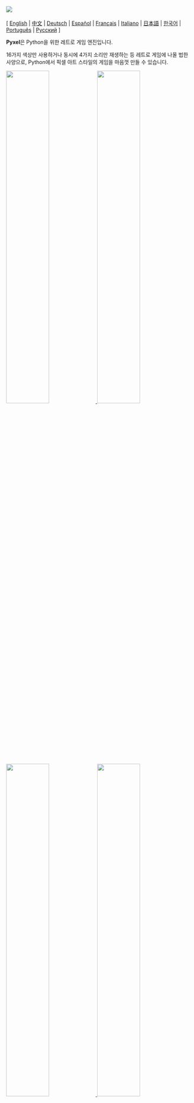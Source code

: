 # <img src="images/pyxel_logo_152x64.png">

[ [English](../README.md) | [中文](README.cn.md) | [Deutsch](README.de.md) | [Español](README.es.md) | [Français](README.fr.md) | [Italiano](README.it.md) | [日本語](README.ja.md) | [한국어](README.ko.md) | [Português](README.pt.md) | [Русский](README.ru.md) ]

**Pyxel**은 Python을 위한 레트로 게임 엔진입니다.

16가지 색상만 사용하거나 동시에 4가지 소리만 재생하는 등 레트로 게임에 나올 법한 사양으로, Python에서 픽셀 아트 스타일의 게임을 마음껏 만들 수 있습니다.

<a href="../pyxel/examples/01_hello_pyxel.py" target="_blank">
<img src="images/01_hello_pyxel.gif" width="48%">
</a>

<a href="../pyxel/examples/02_jump_game.py" target="_blank">
<img src="images/02_jump_game.gif" width="48%">
</a>

<a href="../pyxel/examples/03_draw_api.py" target="_blank">
<img src="images/03_draw_api.gif" width="48%">
</a>

<a href="../pyxel/examples/04_sound_api.py" target="_blank">
<img src="images/04_sound_api.gif" width="48%">
</a>

<a href="images/image_tilemap_editor.gif" target="_blank">
<img src="images/image_tilemap_editor.gif" width="48%">
</a>

<a href="images/sound_music_editor.gif" target="_blank">
<img src="images/sound_music_editor.gif" width="48%">
</a>

Pyxel의 사양은 [PICO-8](https://www.lexaloffle.com/pico-8.php)과 [TIC-80](https://tic.computer/)의 디자인을 참고로 하고 있습니다.

Pyxel은 오픈 소스로, 무료로 자유롭게 사용할 수 있습니다. Pyxel과 함께 레트로 스타일의 게임을 만들어보세요!

## 사양

- Windows, Mac, Linux 지원
- Python으로 프로그래밍
- 16색 팔레트
- 256x256 크기의 이미지 뱅크 3개
- 256x256 크기의 타일 맵 8개
- 4개의 사운드 채널 및 64개의 정의 가능한 사운드
- 임의의 사운드를 조합 가능한 8개의 음악
- 키보드, 마우스, 게임패드 입력
- 이미지/사운드 에디터

### 컬러 팔레트

<img src="images/05_color_palette.png">

<img src="images/pyxel_palette.png">

## 설치 방법

Pyxel은 패키지 버전과 독립 실행형(Standalone) 버전의 두 가지 유형이 있습니다.

### 패키지 버전 설치하기

Pyxel의 패키지 버전은 Pyxel을 Python 확장 모듈로 사용합니다.

이 방식은 `pip` 명령어를 사용한 Python 패키지 관리에 익숙하거나 본격적인 Python 애플리케이션을 개발하려는 사용자에게 추천합니다.

**Windows**

[Python3](https://www.python.org/) (버전 3.7 이상)을 설치한 후, 다음 명령어를 실행합니다.

```sh
pip install -U pyxel
```

**Mac**

[Python3](https://www.python.org/) (버전 3.7 이상)을 설치한 후, 다음 명령어를 실행합니다.

```sh
pip3 install -U pyxel
```

**Linux**

SDL2 패키지 (Ubuntu의 경우 `libsdl2-dev`), [Python3](https://www.python.org/) (버전 3.7 이상), `python3-pip`를 설치한 후, 다음 명령어를 실행합니다.

```sh
sudo pip3 install -U pyxel
```

위의 방법이 제대로 작동하지 않으면, `cmake`, `rust`를 설치한 후 다음 단계에 따라 셀프 빌드를 시도해보세요.

```sh
git clone https://github.com/kitao/pyxel.git
cd pyxel
make clean all
sudo pip3 install .
```

### 독립 실행형 버전 설치하기

Pyxel의 독립 실행형 버전은 Python에 의존하지 않는 독립 실행형 도구로 Pyxel을 사용할 수 있습니다.

Python의 각종 설정을 신경 쓰지 않고 간편하게 프로그래밍을 시작하고 싶은 분이나 Pyxel의 게임을 바로 해보고 싶으신 분들에게 추천합니다.

**Windows**

[다운로드 페이지](https://github.com/kitao/pyxel/releases)에서 최신 버전의 Windows용 설치 파일 (`pyxel-[버전]-windows-setup.exe`)을 다운로드하여 실행합니다.

**Mac**

[Homebrew](https://brew.sh/)를 설치한 후, 다음 명령어를 실행합니다.

```sh
brew tap kitao/pyxel
brew install pyxel
```

**Linux**

SDL2 패키지 (Ubuntu의 경우 `libsdl2-dev`)와 [Homebrew](https://brew.sh/)를 설치한 후, 다음 명령어를 실행합니다.

```sh
brew tap kitao/pyxel
brew install pyxel
```

위의 방법이 제대로 작동하지 않을 경우, 패키지 버전 설치 가이드의 셀프 빌드 방식을 시도해보시기 바랍니다.

### 예제 실행하기

Pyxel 설치 후, 다음 명령어를 사용해 현재 폴더에 Pyxel 예제 파일을 복사할 수 있습니다.

```sh
pyxel copy_examples
```

복사되는 예제 파일은 다음과 같습니다:

- [01_hello_pyxel.py](../pyxel/examples/01_hello_pyxel.py) - 간단한 애플리케이션
- [02_jump_game.py](../pyxel/examples/02_jump_game.py) - Pyxel 리소스 파일을 사용한 점프 게임
- [03_draw_api.py](../pyxel/examples/03_draw_api.py) - Drawing API 데모
- [04_sound_api.py](../pyxel/examples/04_sound_api.py) - Sound API 데모
- [05_color_palette.py](../pyxel/examples/05_color_palette.py) - 색상 팔레트 목록
- [06_click_game.py](../pyxel/examples/06_click_game.py) - 마우스 클릭 게임
- [07_snake.py](../pyxel/examples/07_snake.py) - BGM이 포함된 스네이크 게임
- [08_triangle_api.py](../pyxel/examples/08_triangle_api.py) - Triangle drawing API 데모
- [09_shooter.py](../pyxel/examples/09_shooter.py) - 화면 전환이 있는 슈팅 게임
- [10_platformer.py](../pyxel/examples/10_platformer.py) - 맵이 있는 횡 스크롤 플랫폼 게임

다음 명령어를 사용하여 예제 파일을 실행할 수 있습니다.

```sh
cd pyxel_examples
pyxel run 01_hello_pyxel.py
```

## 사용 방법

### Pyxel 애플리케이션 작성 방법

Python 스크립트에서 Pyxel 모듈을 가져온 뒤 `init` 함수로 화면 크기를 지정한 후, `run` 함수로 Pyxel 애플리케이션을 시작합니다.

```python
import pyxel

pyxel.init(160, 120)

def update():
    if pyxel.btnp(pyxel.KEY_Q):
        pyxel.quit()

def draw():
    pyxel.cls(0)
    pyxel.rect(10, 10, 20, 20, 11)

pyxel.run(update, draw)
```

`run` 함수의 인자로는 프레임 갱신을 처리하는 `update` 함수와 필요할 때 화면을 그리는 `draw` 함수가 사용됩니다.

실제 애플리케이션에서는 아래와 같이 클래스에서 Pyxel 코드를 감싸는 것이 좋습니다.

```python
import pyxel

class App:
    def __init__(self):
        pyxel.init(160, 120)
        self.x = 0
        pyxel.run(self.update, self.draw)

    def update(self):
        self.x = (self.x + 1) % pyxel.width

    def draw(self):
        pyxel.cls(0)
        pyxel.rect(self.x, 0, 8, 8, 9)

App()
```

`show`나 `flip` 함수를 이용해 간단한 그래픽이나 애니메이션을 그리는 것도 가능합니다.

`show` 함수는 화면을 표시하고 `Esc` 키가 눌릴 때까지 대기합니다.

```python
import pyxel

pyxel.init(120, 120)
pyxel.cls(1)
pyxel.circb(60, 60, 40, 7)
pyxel.show()
```

`flip` 함수는 화면을 한 번 갱신하는 함수입니다.

```python
import pyxel

pyxel.init(120, 80)

while True:
    pyxel.cls(3)
    pyxel.rectb(pyxel.frame_count % 160 - 40, 20, 40, 40, 7)
    pyxel.flip()
```

### Pyxel 애플리케이션 실행 방법

생성된 Python 스크립트는 다음 명령어를 사용해 실행할 수 있습니다.

```sh
pyxel run PYTHON_SCRIPT_FILE
```

패키지 버전의 경우 일반 Python 스크립트와 마찬가지로 실행할 수 있습니다.

```sh
cd pyxel_examples
python3 PYTHON_SCRIPT_FILE
```

(Windows 환경에서는 `python3` 대신 `python`을 입력해야 합니다)

### 특수 조작

Pyxel 애플리케이션 실행 중에, 아래의 특수 조작을 사용할 수 있습니다.

- `Esc`<br>
애플리케이션 종료
- `Alt(Option)+1`<br>
바탕 화면에 스크린샷 저장
- `Alt(Option)+2`<br>
화면 캡처의 녹화 시작 시간 초기화
- `Alt(Option)+3`<br>
화면 캡처 파일을 바탕 화면에 저장 (최대 10초)
- `Alt(Option)+0`<br>
성능 모니터 (fps, update time, draw time)의 표시/표시 해제
- `Alt(Option)+Enter`<br>
전체 화면 전환

### 리소스의 작성 방법

Pyxel Editor는 Pyxel 애플리케이션에서 사용되는 이미지와 사운드를 생성할 수 있습니다.

다음 명령어를 사용해 시작할 수 있습니다.

```sh
pyxel edit [PYXEL_RESOURCE_FILE]
```

지정한 Pyxel 리소스 파일 (.pyxres)이 존재하는 경우에는 해당 파일을 불러오고, 존재하지 않는 경우 지정한 이름으로 새 리소스 파일을 생성합니다.
파일 이름을 생략했을 경우, 기본 파일 이름은 `my_resource.pyxres`입니다.

Pyxel Editor 실행 중 다른 리소스 파일을 드래그 앤 드롭하는 것으로 작업 중인 리소스 파일을 변경할 수 있습니다. ``Ctrl(Cmd)`` 키를 누르면서 리소스 파일을 드래그 앤 드롭하면, 현재 편집 중인 리소스 유형(Image/Tilemap/Sound/Music)만 불러올 수 있습니다. 이를 통해 여러 개의 리소스 파일을 하나로 결합할 수 있습니다.

만들어진 리소스 파일은 `load` 함수를 통해 불러올 수 있습니다.

Pyxel Editor에는 다음과 같은 편집 모드가 있습니다.

**이미지 편집기:**

이미지 뱅크의 이미지를 편집하는 화면입니다.

<img src="images/image_editor.gif">

이미지 편집기 화면에 이미지 파일(png/gif/jpeg)을 드래그 앤 드롭하면, 이미지를 현재 선택된 이미지 뱅크로 불러올 수 있습니다.

**타일 맵 편집기:**

이미지 뱅크의 이미지를 타일 모양으로 늘어놓은 타일 맵을 편집하는 화면입니다.

<img src="images/tilemap_editor.gif">

**사운드 편집기:**

사운드를 편집하는 화면입니다.

<img src="images/sound_editor.gif">

**음악 편집기:**

사운드를 플레이 순서대로 늘어놓은 음악을 편집하는 화면입니다.

<img src="images/music_editor.gif">

### 기타 리소스 작성 방법

Pyxel의 이미지와 타일 맵은 다음과 같은 방법으로 만들 수도 있습니다.

- `Image.set` 또는 `Tilemap.set` 함수를 사용하여 문자열 리스트에서 이미지 생성
- `Image.load` 함수를 사용하여 Pyxel 팔레트 이미지 파일(png/gif/jpeg) 불러오기

Pyxel의 사운드와 음악도 다음과 같은 방법으로 만들 수 있습니다.

- `Sound.set` 또는 `Music.set` 함수를 사용하여 문자열에서 사운드 생성

각 함수의 사용법은 API 레퍼런스를 참조해주세요.

### 애플리케이션 배포 방법

Pyxel은 여러 플랫폼에서 작동하는 전용 애플리케이션 배포 파일 형식 (Pyxel 애플리케이션 파일)을 지원합니다.

Pyxel 애플리케이션 파일 (.pyxapp)은 다음 명령어를 사용해 생성할 수 있습니다.

```sh
pyxel package APP_ROOT_DIR STARTUP_SCRIPT_FILE
```

애플리케이션에 리소스 또는 추가 모듈이 포함되어야 하는 경우, 애플리케이션이 있는 폴더에 배치하면 됩니다.

생성된 애플리케이션 파일은 다음 명령어를 사용하여 실행할 수 있습니다.

```sh
pyxel play PYXEL_APP_FILE
```

## API 레퍼런스

### 시스템

- `width`, `height`<br>
화면의 가로/세로 크기

- `frame_count`<br>
경과한 프레임의 수

- `init(width, height, [title], [fps], [quit_key], [capture_sec])`<br>
Pyxel 애플리케이션을 화면 크기 (`width`, `height`)로 초기화합니다. 옵션으로 `title`에 창 제목, `fps`에 프레임 속도, `quit_key`에 애플리케이션 종료 키, `capture_sec`에 화면 캡처의 최대 녹화 시간을 지정할 수 있습니다.<br>
예시: `pyxel.init(160, 120, title="Pyxel with Options", fps=60, quit_key=pyxel.KEY_NONE, capture_sec=0)`

- `run(update, draw)`<br>
Pyxel 애플리케이션을 실행하며, 프레임 갱신 시 `update` 함수를, 화면 그리기에 `draw` 함수를 호출합니다.

- `show()`<br>
화면을 표시하고 `Esc` 키를 누를 때까지 기다립니다. (일반적인 용도로 사용하지 않음)

- `flip()`<br>
화면을 한 번 갱신합니다. (일반적인 용도로 사용하지 않음)

- `quit()`<br>
현재 프레임의 끝에서 Pyxel 애플리케이션을 종료합니다.

### 리소스

- `load(filename, [image], [tilemap], [sound], [music])`<br>
리소스 파일 (.pyxres)을 불러옵니다. 리소스 타입 (``image/tilemap/sound/music``)에 ``False``를 지정하면, 해당 리소스는 불러오지 않습니다.

### 입력
- `mouse_x`, `mouse_y`<br>
마우스 커서의 현재 좌표를 나타냅니다.

- `mouse_wheel`<br>
마우스 휠의 현재 값을 나타냅니다.

- `btn(key)`<br>
`key`가 눌리고 있으면 `True`, 눌리고 있지 않으면 `False`를 반환합니다. ([키 정의 리스트](../pyxel/__init__.pyi))

- `btnp(key, [hold], [period])`<br>
해당 프레임에 `key`가 눌리면 `True`, 눌리지 않으면 `False`를 반환합니다. `hold`와 `period`를 지정하면, `hold` 프레임 이상 `key`가 눌린 상태인 경우 `period` 프레임 간격으로 `True`를 반환합니다.

- `btnr(key)`<br>
해당 프레임에 `key`가 떼어지면 `True`, 아니면 `False`를 반환합니다.

- `mouse(visible)`<br>
`visible`이 `True`인 경우 마우스 커서를 표시하고, `False`라면 표시하지 않습니다. 마우스 커서가 보이지 않아도 마우스 커서의 좌표는 갱신됩니다.

### 그래픽

- `colors`<br>
팔레트의 표시 색상 리스트입니다. 표시 색상은 24-bit 숫자 값으로 지정합니다. `colors.from_list` 및 `colors.to_list`를 사용해 Python 리스트의 형태로 직접 색상을 지정하고 적용할 수 있습니다.<br>
예시: `org_colors = pyxel.colors.to_list(); pyxel.colors[15] = 0x112233; pyxel.colors.from_list(org_colors)`

- `image(img)`<br>
이미지 뱅크 `img` (0-2)를 조작합니다. (이미지 클래스 참조)<br>
예시: `pyxel.image(0).load(0, 0, "title.png")`

- `tilemap(tm)`<br>
타일 맵 `tm` (0-7)을 조작합니다. (타일 맵 클래스 참조)

- `clip(x, y, w, h)`<br>
화면의 드로잉 영역을 (`x`, `y`)로 설정하고, 너비를 `w`, 높이를 `h`로 설정합니다. `clip()`과 같이 사용하면 드로잉 영역을 초기 상태(전체 화면)으로 돌립니다.

- `camera(x, y)`<br>
Change the upper left corner coordinates of the screen to (`x`, `y`). Reset the upper left corner coordinates to (`0`, `0`) with `camera()`.

- `pal(col1, col2)`<br>
드로잉 시 `col1`를 `col2`로 대체합니다. `pal()`과 같이 사용하면 초기 상태로 돌립니다.

- `cls(col)`<br>
화면을 `col` 색으로 지웁니다.

- `pget(x, y)`<br>
(`x`, `y`) 좌표의 색상 값을 가져옵니다.

- `pset(x, y, col)`<br>
`col` 색을 사용해 (`x`, `y`) 좌표에 픽셀을 그립니다.

- `line(x1, y1, x2, y2, col)`<br>
`col` 색을 사용해 (`x1`, `y1`)부터 (`x2`, `y2`)까지 직선을 그립니다.

- `rect(x, y, w, h, col)`<br>
가로 `w`, 세로 `h`의 크기로 `col` 색을 사용해 직사각형을 (`x`, `y`) 좌표에 그립니다.

- `rectb(x, y, w, h, col)`<br>
가로 `w`, 세로 `h`의 크기로 `col` 색을 사용해 직사각형 테두리를 (`x`, `y`) 좌표에 그립니다. (테두리 안쪽에 색상을 채우지 않음)

- `circ(x, y, r, col)`<br>
반경 `r`, `col` 색의 원을 (`x`, `y`) 좌표에 그립니다.

- `circb(x, y, r, col)`<br>
반경 `r`, `col` 색의 원 테두리를 (`x`, `y`) 좌표에 그립니다. (테두리 안쪽에 색상을 채우지 않음)

- `tri(x1, y1, x2, y2, x3, y3, col)`<br>
꼭짓점 좌표 (`x1`, `y1`), (`x2`, `y2`), (`x3`, `y3`)를 기준으로 `col` 색상의 삼각형을 그립니다.

- `trib(x1, y1, x2, y2, x3, y3, col)`<br>
꼭짓점 좌표 (`x1`, `y1`), (`x2`, `y2`), (`x3`, `y3`)를 기준으로 `col` 색상의 삼각형 테두리를 그립니다. (테두리 안쪽에 색상을 채우지 않음)

- `blt(x, y, img, u, v, w, h, [colkey])`<br>
이미지 뱅크 `img`(0-2)의 (`u`, `v`)부터 (`w`, `h`)까지의 영역을 (`x`, `y`) 좌표에 복사합니다. `w`, `h`의 값을 음수로 설정하면, 각각 수평, 수직 방향으로 반전됩니다. `colkey`로 색을 지정하면 투명 색상으로 처리됩니다.

<img src="images/image_bank_mechanism.png">

- `bltm(x, y, tm, u, v, w, h, [colkey])`<br>
Copy the region of size (`w`, `h`) from (`u`, `v`) of the tilemap `tm` (0-7) to (`x`, `y`). If negative value is set for `w` and/or `h`, it will reverse horizontally and/or vertically. If `colkey` is specified, treated as transparent color.

- `text(x, y, s, col)`<br>
`col` 색을 사용해 문자열 `s`를 (`x`, `y`) 좌표에 그립니다.

### 오디오

- `sound(snd)`<br>
사운드 `snd`(0-63) 를 조작합니다. (사운드 클래스 참조)<br>
예시: `pyxel.sound(0).speed = 60`

- `music(msc)`<br>
음악 `msc`(0-7) 를 조작합니다. (음악 클래스 참조)

- `play_pos(ch)`<br>
채널 `ch` (0-3)의 사운드 재생 위치를 `(sound no, note no)` 형태의 튜플로 가져옵니다. 재생 중이 아닐 경우 `None`을 반환합니다.

- `play(ch, snd, loop=False)`<br>
채널 `ch` (0-3)에서 사운드 `snd` (0-63)를 재생합니다. `snd`가 리스트일 경우, 순서대로 재생됩니다. `loop`에 `True`를 지정하면 계속 반복합니다.

- `playm(msc, loop=False)`<br>
음악 `msc` (0-7)을 재생합니다. `loop`에 `True`를 지정하면 계속 반복합니다.

- `stop([ch])`<br>
지정된 채널 `ch` (0-3)의 재생을 중지합니다. `stop()`을 사용해 모든 채널의 재생을 중지할 수도 있습니다.

### 이미지 클래스

- `width`, `height`<br>
이미지의 가로, 세로 크기

- `set(x, y, data)`<br>
(`x`, `y`)에 문자열 리스트를 사용해 이미지를 설정합니다.<br>
예시: `pyxel.image(0).set(10, 10, ["1234", "5678", "9abc", "defg"])`

- `load(x, y, filename)`<br>
(`x`, `y`)에 이미지 파일(png/gif/jpeg)을 불러옵니다.

- `pget(x, y)`<br>
(`x`, `y`)에서 픽셀 색상을 가져옵니다.

- `pset(x, y, col)`<br>
(`x`, `y`)에 색상 `col`의 픽셀을 그립니다.

### 타일 맵 클래스

- `width`, `height`<br>
타일 맵의 가로/세로 크기

- `refimg`<br>
타일 맵이 참조하는 이미지 뱅크 (0-2)

- `set(x, y, data)`<br>
(`x`, `y`)에 문자열 리스트를 사용해 타일 맵을 설정합니다.<br>
예시: `pyxel.tilemap(0).set(0, 0, ["000102", "202122", "a0a1a2", "b0b1b2"])`

- `pget(x, y)`<br>
(`x`, `y`)에서 타일을 가져옵니다. 타일은 `(x in tile, y in tile)`의 튜플 형태입니다.

- `pset(x, y, tile)`<br>
(`x`, `y`)에 `tile`을 그립니다. 타일은 `(x in tile, y in tile)`의 튜플 형태입니다.

### 사운드 클래스

- `notes`<br>
음정 리스트 (0-127). 숫자가 높을수록 피치가 높아지며 33에서는 'A2'(440Hz)가 됩니다. 쉼표는 -1입니다.

- `tones`<br>
음색 리스트 (0:Triangle / 1:Square / 2:Pulse / 3:Noise)

- `volumes`<br>
음량 리스트 (0-7)

- `effects`<br>
효과 리스트 (0:None / 1:Slide / 2:Vibrato / 3:FadeOut)

- `speed`<br>
재생 속도. 1이 가장 빠르며 숫자가 커질수록 재생 속도가 느려집니다. 120에서는 한 음의 길이가 1초가 됩니다.

- `set(notes, tones, volumes, effects, speed)`<br>
문자열을 사용해 음정, 음색, 음량 및 효과를 설정합니다. 음색, 음량, 효과의 길이가 음정보다 짧으면 처음부터 반복됩니다.

- `set_notes(notes)`<br>
'CDEFGAB'+'#-'+'0123' 또는 'R' 문자열로 음정을 설정합니다. 대소문자를 구분하지 않으며 빈칸은 무시됩니다.<br>
예시: `pyxel.sound(0).set_note("G2B-2D3R RF3F3F3")`

- `set_tones(tones)`<br>
'TSPN' 문자열로 음색을 설정합니다. 대소문자를 구분하지 않으며 빈칸은 무시됩니다.<br>
예시: `pyxel.sound(0).set_tone("TTSS PPPN")`

- `set_volumes(volumes)`<br>
'01234567' 문자열로 음량을 설정합니다. 대소문자를 구분하지 않으며 빈칸은 무시됩니다.<br>
예시: `pyxel.sound(0).set_volume("7777 7531")`

- `set_effects(effects)`<br>
'NSVF' 문자열로 효과를 설정합니다. 대소문자를 구분하지 않으며 빈칸은 무시됩니다.<br>
예시: `pyxel.sound(0).set_effect("NFNF NVVS")`

### 음악 클래스

- `sequences`<br>
사운드 (0-63)를 채널 수만큼 나열한 2차원 리스트

- `set(seq0, seq1, seq2, seq3)`<br>
모든 채널의 사운드 (0-63) 리스트를 지정합니다. 빈 리스트가 지정되면 해당 채널은 재생에 사용되지 않습니다.<br>
예시: `pyxel.music(0).set([0, 1], [2, 3], [4], [])`

### 고급 사용자용 API

Pyxel에는 "사용자를 혼란스럽게 할 수 있거나", "사용하는 데 전문 지식이 필요함"의 이유로 여기에 언급되지 않은 "고급 사용자용 API"가 존재합니다.

이러한 것을 다루는 데 능숙하시다면, [여기](../pyxel/__init__.pyi)를 참고해 깜짝 놀랄 만한 작품 만들기에 도전해보세요!

## 기여 방법

### 문제 보고

오류 제보나 기능 건의는 [이슈 트래커](https://github.com/kitao/pyxel/issues)에서 받고 있습니다. 새 이슈를 작성하기 전에 비슷한 내용의 이슈가 없는지 확인 부탁드립니다.

### 매뉴얼 테스팅

코드를 테스트해 주시고, [Issue Tracker](https://github.com/kitao/pyxel/issues) 페이지에서 오류 제보나 개선 제안을 해주시는 분들을 환영합니다!

### 풀 리퀘스트 제출

패치나 수정 요청은 풀 리퀘스트(PR)로 받고 있습니다. 제출하기 전에 문제가 이미 해결되지 않았는지 이슈 트래커 페이지에서 확인 부탁드립니다.

제출한 풀 리퀘스트는 [MIT License](../LICENSE)에 따라 게시하는 데 동의한 것으로 간주합니다.

## 기타 정보

- [디스코드 서버 (English)](https://discord.gg/FC7kUZJ)
- [디스코드 서버 (Japanese - 日本語版)](https://discord.gg/qHA5BCS)

## 라이선스 정보

Pyxel은 [MIT 라이선스](../LICENSE)를 따릅니다. 소프트웨어의 모든 사본 또는 그 상당 부분에 MIT 라이선스 조항의 사본 및 저작권 통지가 포함되어 있다면 독점 소프트웨어 내에서 재사용할 수 있습니다.

